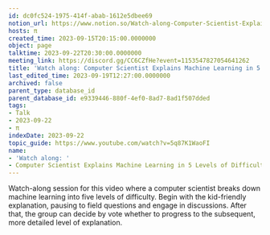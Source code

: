 ```yaml
---
id: dc0fc524-1975-414f-abab-1612e5dbee69
notion_url: https://www.notion.so/Watch-along-Computer-Scientist-Explains-Machine-Learning-in-5-Levels-of-Difficulty-WIRED-dc0fc5241975414fabab1612e5dbee69
hosts: π
created_time: 2023-09-15T20:15:00.0000000
object: page
talktime: 2023-09-22T20:30:00.0000000
meeting_link: https://discord.gg/CC6CZfHe?event=1153547827054641262
title: 'Watch along: Computer Scientist Explains Machine Learning in 5 Levels of Difficulty | WIRED'
last_edited_time: 2023-09-19T12:27:00.0000000
archived: false
parent_type: database_id
parent_database_id: e9339446-880f-4ef0-8ad7-8ad1f507dded
tags:
- Talk
- 2023-09-22
- π
indexDate: 2023-09-22
topic_guide: https://www.youtube.com/watch?v=5q87K1WaoFI
name:
- 'Watch along: '
- Computer Scientist Explains Machine Learning in 5 Levels of Difficulty | WIRED
---
```



Watch-along session for this video where a computer scientist breaks down machine learning into five levels of difficulty.
Begin with the kid-friendly explanation, pausing to field questions and engage in discussions. After that, the group can decide by vote whether to progress to the subsequent, more detailed level of explanation.

























